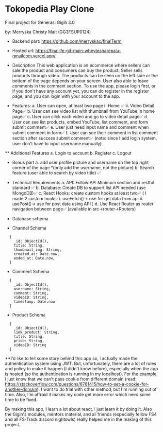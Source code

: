 # Tokopedia Play Clone
Final project for Generasi Gigih 3.0

by:
Merryska Christy Mait (GG3FSUP0124)

* Backend part: https://github.com/merryskac/finalTerm

* Hosted url: https://final-fe-git-main-wheytosharepalu-gmailcom.vercel.app/

* Description
  This web application is an ecommerce where sellers can sale the product and consumers can buy the product. Seller sells products through video. The products can be seen on the left side or the bottom of the page depends on your screen. User also able to leave comments in the comment section. To use the app, please login first, or if you don't have any account yet, you can do register in the register page, and you can login with your account to the app.

* Features:
a. User can open, at least two page
    i. Home ✅
    ii. Video Detail Page✅
b. User can see video list with thumbnail from YouTube in home page✅
c. User can click each video and go to video detail page✅
d. User can see list products, embed YouTube, list comment, and form submit comment✅
e. User just need input name and comment when submit comment in form✅
f. User can see their comment in list comment section after success submit comment✅
    (note: since I add login system, user don't have to input username manually)

** Additional Features
a. Login to account
b. Register
c. Logout

* Bonus part
a. add user profile picture and username on the top right corner of the page *(only add the username, not the picture)
b. Search feature (user able to search by video title) ✅

* Technical Requirements
a. API: Follow API Minimum section and restful standard ✅
b. Database: Create DB to support list API needed (use MongoDB)✅
c. React Hooks: create custom hooks at least two✅
    (
      I made 2 custom hooks:
      i. useFetch()-> use for get data from api
      ii. usePost()-> use for post data using API
    )
d. Use React Router as router navigation between page✅
    (available in src->router->Routers)

* Database schema
* Channel Schema
```
  {
    _id: ObjectId(),
    title: String,
    thumbnail_img: String,
    created_at: Date.now,
    ended_at: Date.now,
  }
```
* Comment Schema
```
  {
    _id: ObjectId(),
    username: String,
    comment: String,
    videoID: String,
    timestamp: Date.now
  }
```
* Product Schema
```
  {
    _id: ObjectId(),
    link_product: String,
    title: String,
    price: String,
    videoID: String
  }
```

**I'd like to tell some story behind this app
so, I actually made the authentication system using JWT. But, unfortunately, there are a lot of rules and policy to make it happen (I didn't know before), especially when the app is hosted (so the authentication is running in my localhost). For the example, I just know that we can't pass cookie from different domain (read: https://stackoverflow.com/questions/6761415/how-to-set-a-cookie-for-another-domain). I want to do trial with other method, but I'm running out of time. Also, I'm affraid it makes my code get more error which need some time to be fixed.

By making this app, I learn a lot about react. I just learn it by doing it. Also the Gigih's modules, mentors material, and all friends (especially fellow FS4 and all FS-Track discord nightowls) really helped me in the making of this project.





